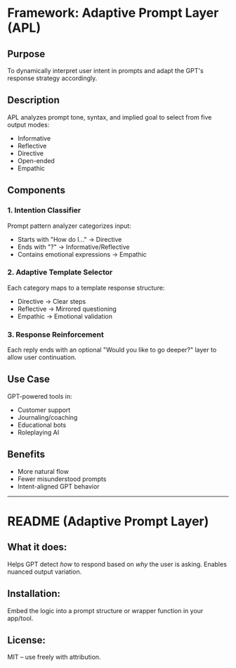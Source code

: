 
# Framework: Adaptive Prompt Layer (APL)

## Purpose
To dynamically interpret user intent in prompts and adapt the GPT's response strategy accordingly.

## Description
APL analyzes prompt tone, syntax, and implied goal to select from five output modes:
- Informative
- Reflective
- Directive
- Open-ended
- Empathic

## Components

### 1. Intention Classifier
Prompt pattern analyzer categorizes input:
- Starts with "How do I..." → Directive
- Ends with "?" → Informative/Reflective
- Contains emotional expressions → Empathic

### 2. Adaptive Template Selector
Each category maps to a template response structure:
- Directive → Clear steps
- Reflective → Mirrored questioning
- Empathic → Emotional validation

### 3. Response Reinforcement
Each reply ends with an optional "Would you like to go deeper?" layer to allow user continuation.

## Use Case
GPT-powered tools in:
- Customer support
- Journaling/coaching
- Educational bots
- Roleplaying AI

## Benefits
- More natural flow
- Fewer misunderstood prompts
- Intent-aligned GPT behavior

---

# README (Adaptive Prompt Layer)

## What it does:
Helps GPT detect *how* to respond based on *why* the user is asking. Enables nuanced output variation.

## Installation:
Embed the logic into a prompt structure or wrapper function in your app/tool.

## License:
MIT – use freely with attribution.
